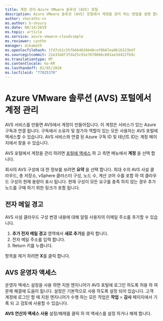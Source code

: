 ```yaml
---
title: 계정 관리-Azure VMware 솔루션 (AVS) 포털
description: Azure VMware 솔루션 (AVS) 포털에서 계정을 관리 하는 방법을 설명 합니다.
author: sharaths-cs
ms.author: b-shsury
ms.date: 08/14/2019
ms.topic: article
ms.service: azure-vmware-cloudsimple
ms.reviewer: cynthn
manager: dikamath
ms.openlocfilehash: 1fd7cb1c55fb664828448cef0b67ea9b16323bdf
ms.sourcegitcommit: 21e33a0f3fda25c91e7670666c601ae3d422fb9c
ms.translationtype: MT
ms.contentlocale: ko-KR
ms.lasthandoff: 02/05/2020
ms.locfileid: "77025370"
---
```

# <a name="manage-accounts-on-the-azure-vmware-solutions-avs-portal"></a>Azure VMware 솔루션 (AVS) 포털에서 계정 관리

AVS 서비스를 만들면 AVS에서 계정이 만들어집니다. 이 계정은 서비스가 있는 Azure 구독과 연결 됩니다. 구독에서 소유자 및 참가자 역할이 있는 모든 사용자는 AVS 포털에 액세스할 수 있습니다. AVS 서비스와 연결 된 Azure 구독 ID 및 테넌트 ID는 계정 페이지에서 찾을 수 있습니다.

AVS 포털에서 계정을 관리 하려면 [포털에 액세스](access-cloudsimple-portal.md) 하 고 측면 메뉴에서 **계정** 을 선택 합니다.

회사의 AVS 구성에 대 한 정보를 보려면 **요약** 을 선택 합니다. 최대 수의 AVS 사설 클라우드, 총 저장소, vSphere 클러스터 구성, 노드 수, 계산 코어 수를 포함 하 여 클라우드 구성의 현재 용량이 표시 됩니다. 현재 구성이 모든 요구를 충족 하지 않는 경우 추가 노드를 구매 하기 위한 링크가 포함 됩니다.

## <a name="email-alerts"></a>전자 메일 경고

AVS 사설 클라우드 구성 변경 내용에 대해 알릴 사용자의 이메일 주소를 추가할 수 있습니다.

1. **추가 전자 메일 경고** 영역에서 **새로 추가**를 클릭 합니다.
2. 전자 메일 주소를 입력 합니다.
3. Return 키를 누릅니다.  

항목을 제거 하려면 **X**를 클릭 합니다.

## <a name="avs-operator-access"></a>AVS 운영자 액세스

운영자 액세스 설정을 사용 하면 지원 엔지니어가 AVS 포털에 로그인 하도록 허용 하 여 문제 해결에 도움이 됩니다. 설정은 기본적으로 사용 하도록 설정 되어 있습니다. 고객 계정에 로그인 할 때 지원 엔지니어가 수행 하는 모든 작업은 **작업** > **감사** 페이지에서 기록 되 고 검토에 사용할 수 있습니다.

**AVS 연산자 액세스 사용** 설정/해제를 클릭 하 여 액세스를 설정 하거나 해제 합니다.
